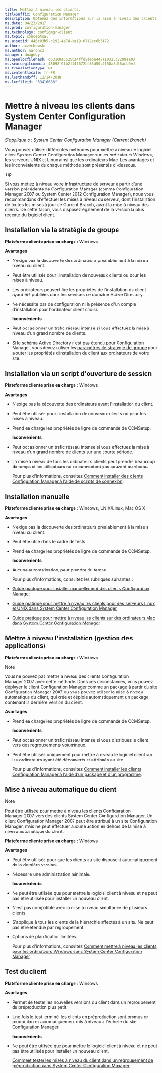 ```yaml
---
title: Mettez à niveau les clients.
titleSuffix: Configuration Manager
description: Obtenez des informations sur la mise à niveau des clients dans System Center Configuration Manager.
ms.date: 04/23/2017
ms.prod: configuration-manager
ms.technology: configmgr-client
ms.topic: conceptual
ms.assetid: 446c83b5-c292-4e74-ba19-0792ac6b3472
author: aczechowski
ms.author: aaroncz
manager: dougeby
ms.openlocfilehash: d63100e5525b24ffd8deba447a10325c8209ea00
ms.sourcegitcommit: 48098f9fb2f447672bf36d50c9f58a3d26acb9ed
ms.translationtype: HT
ms.contentlocale: fr-FR
ms.lasthandoff: 12/14/2018
ms.locfileid: "53416688"
---
```

# <a name="upgrade-clients-in-system-center-configuration-manager"></a>Mettre à niveau les clients dans System Center Configuration Manager

*S’applique à : System Center Configuration Manager (Current Branch)*

Vous pouvez utiliser différentes méthodes pour mettre à niveau le logiciel client System Center Configuration Manager sur les ordinateurs Windows, les serveurs UNIX et Linux ainsi que les ordinateurs Mac. Les avantages et les inconvénients de chaque méthode sont présentés ci-dessous.  

> [!TIP]  
>  Si vous mettez à niveau votre infrastructure de serveur à partir d’une version précédente de Configuration Manager \(comme Configuration Manager 2007 ou System Center 2012 Configuration Manager\), nous vous recommandons d’effectuer les mises à niveau du serveur, dont l’installation de toutes les mises à jour de Current Branch, avant la mise à niveau des clients. De cette façon, vous disposez également de la version la plus récente du logiciel client.  

## <a name="group-policy-installation"></a>Installation via la stratégie de groupe  
 **Plateforme cliente prise en charge** : Windows  

 **Avantages**  

- N’exige pas la découverte des ordinateurs préalablement à la mise à niveau du client.  

- Peut être utilisée pour l'installation de nouveaux clients ou pour les mises à niveau.  

- Les ordinateurs peuvent lire les propriétés de l'installation du client ayant été publiées dans les services de domaine Active Directory.  

- Ne nécessite pas de configuration ni la présence d'un compte d'installation pour l'ordinateur client choisi.  

  **Inconvénients**  

- Peut occasionner un trafic réseau intense si vous effectuez la mise à niveau d’un grand nombre de clients.  

- Si le schéma Active Directory n’est pas étendu pour Configuration Manager, vous devez utiliser les [paramètres de stratégie de groupe](../../../../core/clients/deploy/deploy-clients-to-windows-computers.md#BKMK_ClientGP) pour ajouter les propriétés d’installation du client aux ordinateurs de votre site.  


## <a name="logon-script-installation"></a>Installation via un script d'ouverture de session  
 **Plateforme cliente prise en charge** : Windows  

 **Avantages**  

- N'exige pas la découverte des ordinateurs avant l'installation du client.  

- Peut être utilisée pour l'installation de nouveaux clients ou pour les mises à niveau.  

- Prend en charge les propriétés de ligne de commande de CCMSetup.  

  **Inconvénients**  

- Peut occasionner un trafic réseau intense si vous effectuez la mise à niveau d’un grand nombre de clients sur une courte période.  

- La mise à niveau de tous les ordinateurs clients peut prendre beaucoup de temps si les utilisateurs ne se connectent pas souvent au réseau.  

  Pour plus d’informations, consultez [Comment installer des clients Configuration Manager à l’aide de scripts de connexion](../../../../core/clients/deploy/deploy-clients-to-windows-computers.md#BKMK_ClientLogonScript).  

## <a name="manual-installation"></a>Installation manuelle  
 **Plateforme cliente prise en charge** : Windows, UNIX/Linux, Mac OS X  

 **Avantages**  

- N’exige pas la découverte des ordinateurs préalablement à la mise à niveau du client.  

- Peut être utile dans le cadre de tests.  

- Prend en charge les propriétés de ligne de commande de CCMSetup.  

  **Inconvénients**  

- Aucune automatisation, peut prendre du temps.  

  Pour plus d'informations, consultez les rubriques suivantes :  

- [Guide pratique pour installer manuellement des clients Configuration Manager](../../../../core/clients/deploy/deploy-clients-to-windows-computers.md#BKMK_Manual)  

- [Guide pratique pour mettre à niveau les clients pour des serveurs Linux et UNIX dans System Center Configuration Manager](../../../../core/clients/manage/upgrade/upgrade-clients-for-linux-and-unix-servers.md)  

- [Guide pratique pour mettre à niveau les clients sur des ordinateurs Mac dans System Center Configuration Manager](../../../../core/clients/manage/upgrade/upgrade-clients-on-mac-computers.md)  

## <a name="upgrade-installation-application-management"></a>Mettre à niveau l'installation (gestion des applications)  
 **Plateforme cliente prise en charge** : Windows  

> [!NOTE]  
>  Vous ne pouvez pas mettre à niveau des clients Configuration Manager 2007 avec cette méthode. Dans ces circonstances, vous pouvez déployer le client Configuration Manager comme un package à partir du site Configuration Manager 2007 ou vous pouvez utiliser la mise à niveau automatique du client, qui crée et déploie automatiquement un package contenant la dernière version du client.  

 **Avantages**  

- Prend en charge les propriétés de ligne de commande de CCMSetup.  

  **Inconvénients**  

- Peut occasionner un trafic réseau intense si vous distribuez le client vers des regroupements volumineux.  

- Peut être utilisée uniquement pour mettre à niveau le logiciel client sur les ordinateurs ayant été découverts et attribués au site.  

  Pour plus d’informations, consultez [Comment installer les clients Configuration Manager à l’aide d’un package et d’un programme](../../../../core/clients/deploy/deploy-clients-to-windows-computers.md#BKMK_ClientApp).  

## <a name="automatic-client-upgrade"></a>Mise à niveau automatique du client  

> [!NOTE]  
>  Peut être utilisée pour mettre à niveau les clients Configuration Manager 2007 vers des clients System Center Configuration Manager. Un client Configuration Manager 2007 peut être attribué à un site Configuration Manager, mais ne peut effectuer aucune action en dehors de la mise à niveau automatique du client.  

 **Plateforme cliente prise en charge** : Windows  

 **Avantages**  

- Peut être utilisée pour que les clients du site disposent automatiquement de la dernière version.  

- Nécessite une administration minimale.  

  **Inconvénients**  

- Ne peut être utilisée que pour mettre le logiciel client à niveau et ne peut pas être utilisée pour installer un nouveau client.  

- N'est pas compatible avec la mise à niveau simultanée de plusieurs clients.  

- S'applique à tous les clients de la hiérarchie affectés à un site. Ne peut pas être étendue par regroupement.  

- Options de planification limitées.  

  Pour plus d’informations, consultez [Comment mettre à niveau les clients pour les ordinateurs Windows dans System Center Configuration Manager](../../../../core/clients/manage/upgrade/upgrade-clients-for-windows-computers.md).  

## <a name="client-testing"></a>Test du client  
 **Plateforme cliente prise en charge** : Windows  

 **Avantages**  

- Permet de tester les nouvelles versions du client dans un regroupement de préproduction plus petit.  

- Une fois le test terminé, les clients en préproduction sont promus en production et automatiquement mis à niveau à l’échelle du site Configuration Manager.  

  **Inconvénients**  

- Ne peut être utilisée que pour mettre le logiciel client à niveau et ne peut pas être utilisée pour installer un nouveau client.  

  [Comment tester les mises à niveau du client dans un regroupement de préproduction dans System Center Configuration Manager](../../../../core/clients/manage/upgrade/test-client-upgrades.md)  
